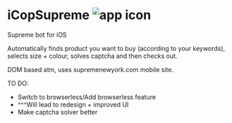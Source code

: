 # iCopSupreme ![app icon](http://i.imgur.com/eNfPNQ4.png)
Supreme bot for iOS

Automatically finds product you want to buy (according to your keywords), selects size + colour, solves captcha and then checks out.

DOM based atm, uses supremenewyork.com mobile site.

TO DO:

* Switch to browserless/Add browserless feature
* ^^^Will lead to redesign + improved UI
* Make captcha solver better
